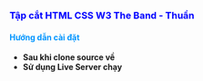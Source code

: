 ### <span style="color:blue">Tập cắt HTML CSS W3 The Band - Thuần</span>

#### <span style="color:#0095ff">Hướng dẫn cài đặt</span>

- **Sau khi clone source về**
- **Sử dụng Live Server chạy**
